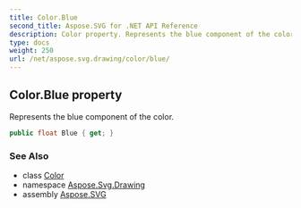 ```yaml
---
title: Color.Blue
second_title: Aspose.SVG for .NET API Reference
description: Color property. Represents the blue component of the color
type: docs
weight: 250
url: /net/aspose.svg.drawing/color/blue/
---
```

## Color.Blue property

Represents the blue component of the color.

```csharp
public float Blue { get; }
```

### See Also

* class [Color](../)
* namespace [Aspose.Svg.Drawing](../../../aspose.svg.drawing/)
* assembly [Aspose.SVG](../../../)
